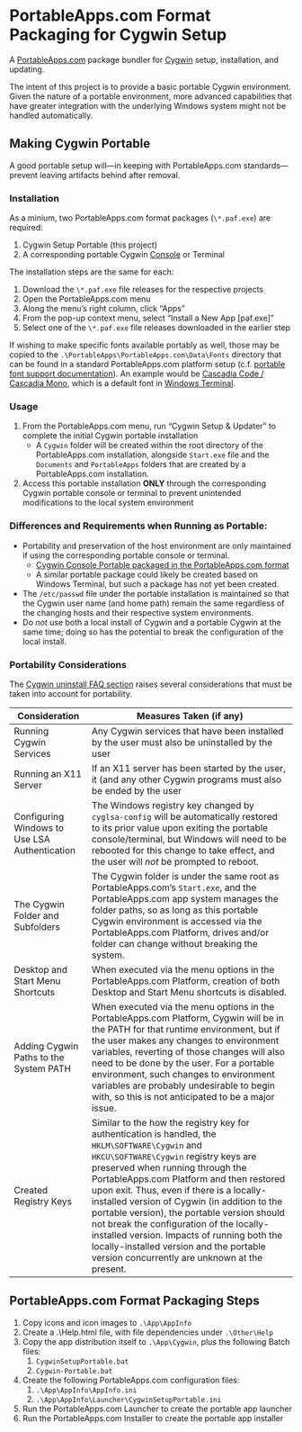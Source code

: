 PortableApps.com Format Packaging for Cygwin Setup
==================================================
A [PortableApps.com](https://portableapps.com/) package bundler
for [Cygwin](https://cygwin.com/) setup, installation, and updating.

The intent of this project is to provide a basic portable Cygwin environment.
Given the nature of a portable environment, more advanced capabilities that
have greater integration with the underlying Windows system might not be
handled automatically.

Making Cygwin Portable
----------------------
A good portable setup will—in keeping with PortableApps.com standards—prevent
leaving artifacts behind after removal.

### Installation
As a minium, two PortableApps.com format packages (`\*.paf.exe`) are required:
1. Cygwin Setup Portable (this project)
2. A corresponding portable Cygwin [Console](https://github.com/mesheets/PAF-CygwinConsolePortable) or Terminal

The installation steps are the same for each:
1. Download the `\*.paf.exe` file releases for the respective projects
2. Open the PortableApps.com menu
3. Along the menu’s right column, click “Apps”
4. From the pop-up context menu, select “Install a New App [paf.exe]”
5. Select one of the `\*.paf.exe` file releases downloaded in the earlier step

If wishing to make specific fonts available portably as well, those may be copied to the
`.\PortableApps\PortableApps.com\Data\Fonts` directory that can be found in a standard
PortableApps.com platform setup (c.f. [portable font support documentation](https://portableapps.com/support/platform#fonts)).
An example would be [Cascadia Code / Cascadia Mono](https://github.com/Microsoft/Cascadia-Code),
which is a default font in [Windows Terminal](https://github.com/Microsoft/Terminal).

### Usage
1. From the PortableApps.com menu, run “Cygwin Setup & Updater” to complete the initial Cygwin portable installation
   * A `Cygwin` folder will be created within the root directory of the PortableApps.com installation, alongside `Start.exe` file and the `Documents` and `PortableApps` folders that are created by a PortableApps.com installation.
2. Access this portable installation **ONLY** through the corresponding Cygwin portable console or terminal to prevent unintended modifications to the local system environment

### Differences and Requirements when Running as Portable:
* Portability and preservation of the host environment are only maintained if using the corresponding portable console or terminal.
  + [Cygwin Console Portable packaged in the PortableApps.com format](https://github.com/mesheets/PAF-CygwinConsolePortable)
  + A similar portable package could likely be created based on Windows Terminal, but such a package has not yet been created.
* The `/etc/passwd` file under the portable installation is maintained so that the Cygwin user name (and home path) remain the same regardless of the changing hosts and their respective system environments.
* Do _not_ use both a local install of Cygwin and a portable Cygwin at the same time; doing so has the potential to break the configuration of the local install.

### Portability Considerations
The [Cygwin uninstall FAQ section](https://cygwin.com/faq.html#faq.setup.uninstall-all)
raises several considerations that must be taken into account for portability.

| Consideration | Measures Taken (if any) |
| ------------- | ----------------------- |
| Running Cygwin Services | Any Cygwin services that have been installed by the user must also be uninstalled by the user |
| Running an X11 Server | If an X11 server has been started by the user, it (and any other Cygwin programs must also be ended by the user |
| Configuring Windows to Use LSA Authentication | The Windows registry key changed by `cyglsa-config` will be automatically restored to its prior value upon exiting the portable console/terminal, but Windows will need to be rebooted for this change to take effect, and the user will _not_ be prompted to reboot. |
| The Cygwin Folder and Subfolders | The Cygwin folder is under the same root as PortableApps.com’s `Start.exe`, and the PortableApps.com app system manages the folder paths, so as long as this portable Cygwin environment is accessed via the PortableApps.com Platform, drives and/or folder can change without breaking the system. |
| Desktop and Start Menu Shortcuts | When executed via the menu options in the PortableApps.com Platform, creation of both Desktop and Start Menu shortcuts is disabled. |
| Adding Cygwin Paths to the System PATH | When executed via the menu options in the PortableApps.com Platform, Cygwin will be in the PATH for that runtime environment, but if the user makes any changes to environment variables, reverting of those changes will also need to be done by the user.  For a portable environment, such changes to environment variables are probably undesirable to begin with, so this is not anticipated to be a major issue. |
| Created Registry Keys | Similar to the how the registry key for authentication is handled, the `HKLM\SOFTWARE\Cygwin` and `HKCU\SOFTWARE\Cygwin` registry keys are preserved when running through the PortableApps.com Platform and then restored upon exit.  Thus, even if there is a locally-installed version of Cygwin (in addition to the portable version), the portable version should not break the configuration of the locally-installed version.  Impacts of running both the locally-installed version and the portable version concurrently are unknown at the present. |


PortableApps.com Format Packaging Steps
---------------------------------------
1. Copy icons and icon images to `.\App\AppInfo`
2. Create a .\Help.html file, with file dependencies under `.\Other\Help`
3. Copy the app distribution itself to `.\App\Cygwin`, plus the following Batch files:
   1. `CygwinSetupPortable.bat`
   2. `Cygwin-Portable.bat`
4. Create the following PortableApps.com configuration files:
   1. `.\App\AppInfo\AppInfo.ini`
   2. `.\App\AppInfo\Launcher\CygwinSetupPortable.ini`
5. Run the PortableApps.com Launcher to create the portable app launcher
6. Run the PortableApps.com Installer to create the portable app installer
